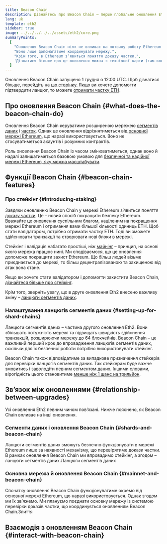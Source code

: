 ```yaml
---
title: Beacon Chain
description: Дізнайтесь про Beacon Chain – перше глобальне оновлення Eth2 для Ethereum.
lang: uk
template: eth2
sidebar: true
image: ../../../../../assets/eth2/core.png
summaryPoints:
  [
    "Оновлення Beacon Chain ніяк не впливає на поточну роботу Ethereum.",
    "Воно лише допомагатиме координувати мережу.",
    "Крім того, в Ethereum з’явиться поняття доказу частки.",
    'Дізнатися більше про це оновлення можна з технічної карти (там воно позначено як "Фаза 0").',
  ]
---
```


<UpgradeStatus isShipped date="Shipped!">
    Оновлення Beacon Chain запущено 1 грудня о 12:00 UTC. Щоб дізнатися більше, перейдіть на <a href="https://beaconscan.com/">цю сторінку</a>. Якщо ви хочете допомогти підтвердити ланцюг, то можете <a href="/eth2/staking/">отримати частку ETH</a>.
</UpgradeStatus>

## Про оновлення Beacon Chain {#what-does-the-beacon-chain-do}

Оновлення Beacon Chain керуватиме розширеною мережею [сегментів даних](/eth2/shard-chains/) і [часток](/eth2/staking/). Однак це оновлення відрізнятиметься від [основної мережі Ethereum](/glossary/#mainnet), що наразі використовується. Воно не стосуватиметься акаунтів і розумних контрактів.

Роль оновлення Beacon Chain із часом змінюватиметься, однак воно й надалі залишатиметься базовою умовою для [безпечної та надійної мережі Ethereum, яку можна масштабувати](/eth2/vision/).

## Функції Beacon Chain {#beacon-chain-features}

### Про стейкінг {#introducing-staking}

Завдяки оновленню Beacon Chain у мережі Ethereum з’явиться поняття [доказу частки](/developers/docs/consensus-mechanisms/pos/). Це – новий спосіб покращити безпеку Ethereum. Вважайте це оновлення суспільним благом, націленим на покращення мережі Ethereum і отримання вами більшої кількості одиниць ETH. Щоб стати валідатором, потрібно отримати частку ETH. Тоді ви зможете здійснювати транзакції та створювати нові блоки в мережі.

Стейкінг і валідація набагато простіші, ніж [майнінг](/developers/docs/mining/) – принцип, на основі якого мережа працює нині. Ми сподіваємося, що це оновлення допоможе покращити захист Ethereum. Що більш людей візьме приєднається до мережі, то більш децентралізованою та захищеною від атак вона стане.

<InfoBanner emoji=":money_bag:">
Якщо ви хочете стати валідатором і допомогти захистити Beacon Chain, <a href="/eth2/staking/">дізнайтеся більше про стейкінг</a>.
</InfoBanner>

Крім того, зверніть увагу, що в друге оновлення Eth2 внесено важливу зміну – [ланцюги сегментів даних](/eth2/shard-chains/).

### Налаштування ланцюгів сегментів даних {#setting-up-for-shard-chains}

Ланцюги сегментів даних – частина другого оновлення Eth2. Вони збільшать потужність мережі та підвищать швидкість здійснення транзакцій, розширюючи мережу до 64 блокчейнів. Beacon Chain – це важливий перший крок до впровадження ланцюгів сегментів даних, оскільки для їх безпечної роботи потрібно використовувати стейкінг.

Beacon Chain також відповідатиме за випадкове призначення стейкерів для перевірки ланцюгів сегментів даних. Так стейкерам буде важче змовитись і заволодіти певним сегментом даних. Іншими словами, вірогідність цього становитиме [менше ніж 1 шанс на трильйон](https://medium.com/@chihchengliang/minimum-committee-size-explained-67047111fa20).

## Зв’язок між оновленнями {#relationship-between-upgrades}

Усі оновлення Eth2 певним чином пов’язані. Нижче пояснено, як Beacon Chain впливає на інші оновлення.

### Сегменти даних і оновлення Beacon Chain {#shards-and-beacon-chain}

Ланцюги сегментів даних зможуть безпечно функціонувати в мережі Ethereum лише за наявності механізму, що перевірятиме докази частки. В рамках оновлення Beacon Chain ми впровадимо стейкінг, а згодом – ланцюги сегментів даних.<ButtonLink to="/eth2/shard-chains/">Ланцюги сегментів даних</ButtonLink>

### Основна мережа й оновлення Beacon Chain {#mainnet-and-beacon-chain}

Спочатку оновлення Beacon Chain функціонуватиме окремо від основної мережі Ethereum, що наразі використовується. Однак згодом ми їх зв’яжемо. Ми плануємо поєднати основну мережу із системою перевірки доказів частки, що координується оновленням Beacon Chain.<ButtonLink to="/eth2/docking/">Злиття</ButtonLink>

<Divider />

## Взаємодія з оновленням Beacon Chain {#interact-with-beacon-chain}

<Eth2BeaconChainActions />
